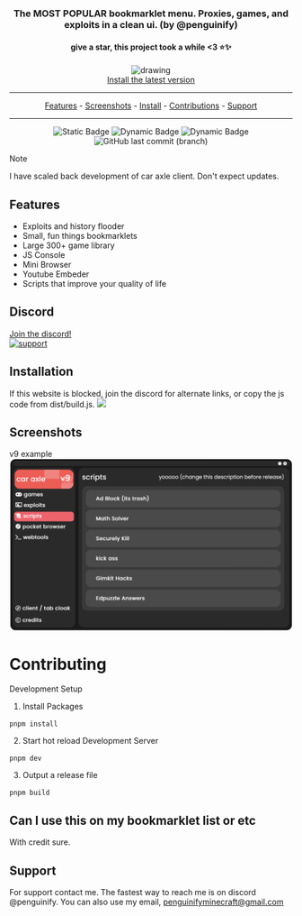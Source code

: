 <div align="center">

### The **MOST POPULAR** bookmarklet menu. Proxies, games, and exploits in a clean ui. (by @penguinify)

#### give a star, this project took a while <3 ⭐️✨

<img src="docs/caraxle.png" alt="drawing" width="300"/><br>
<a href="https://car-axle-client.github.io">Install the latest version</a>

<hr>
<p align="center">
  <a href="#features">Features</a>
  -
  <a href="#screenshots">Screenshots</a>
  -
  <a href="https://car-axle-client.github.io">Install</a>
  -
  <a href="https://github.com/car-axle-client/car-axle-client/graphs/contributors">Contributions</a>
  -
  <a href="#support">Support</a>
</p>
<hr>

![Static Badge](https://img.shields.io/badge/certified-trash-734422?style=plastic) ![Dynamic Badge](https://tokei.rs/b1/github/car-axle-client/car-axle-client) ![Dynamic Badge](https://img.shields.io/github/actions/workflow/status/car-axle-client/car-axle-client/webpack.yml?style=plastic) ![GitHub last commit (branch)](https://img.shields.io/github/last-commit/car-axle-client/car-axle-client/main?style=plastic)

</div>

> [!NOTE]
> I have scaled back development of car axle client. Don't expect updates.

## Features

-   Exploits and history flooder
-   Small, fun things bookmarklets
-   Large 300+ game library
-   JS Console
-   Mini Browser
-   Youtube Embeder
-   Scripts that improve your quality of life

## Discord

[Join the discord!](https://discord.gg/nac46r6Qn7)  
 [![support][support-image]][support-invite]

## Installation

If this website is blocked, join the discord for alternate links, or copy the js code from dist/build.js.
<img src="docs/installbutton.png" width=400>

## Screenshots

v9 example
![App Screenshot](docs/dark.png)

# Contributing

Development Setup

1. Install Packages

```
pnpm install
```

2. Start hot reload Development Server

```
pnpm dev
```

3. Output a release file

```
pnpm build
```

## Can I use this on my bookmarklet list or etc
With credit sure.

## Support

For support contact me. The fastest way to reach me is on discord @penguinify. You can also use my email, penguinifyminecraft@gmail.com

[support-invite]: https://discord.gg/QnxQUdEAUM
[support-image]: https://invidget.switchblade.xyz/QnxQUdEAUM
[install-img]: docs/installbutton.png
[install-web]: https://car-axle-client.github.io
